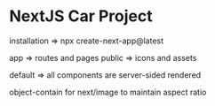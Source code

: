 # NextJS Car Project

installation => npx create-next-app@latest

app => routes and pages
public => icons and assets

default => all components are server-sided rendered

object-contain for next/image to maintain aspect ratio
